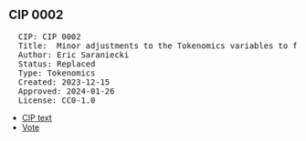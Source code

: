 ## CIP 0002

<pre>
  CIP: CIP 0002
  Title:  Minor adjustments to the Tokenomics variables to fine tune BME tokenomics
  Author: Eric Saraniecki
  Status: Replaced
  Type: Tokenomics 
  Created: 2023-12-15
  Approved: 2024-01-26
  License: CC0-1.0
</pre>

* [CIP text](/cip-0002/CIP-0001-0002-0003.pdf)
* [Vote](/cip-0002/votes-0001-0002-0003.pdf)
